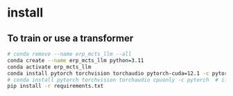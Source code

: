 # install

## To train or use a transformer

```sh
# conda remove --name erp_mcts_llm --all
conda create --name erp_mcts_llm python=3.11
conda activate erp_mcts_llm
conda install pytorch torchvision torchaudio pytorch-cuda=12.1 -c pytorch -c nvidia
# conda install pytorch torchvision torchaudio cpuonly -c pytorch  # if cpu only
pip install -r requirements.txt
```
